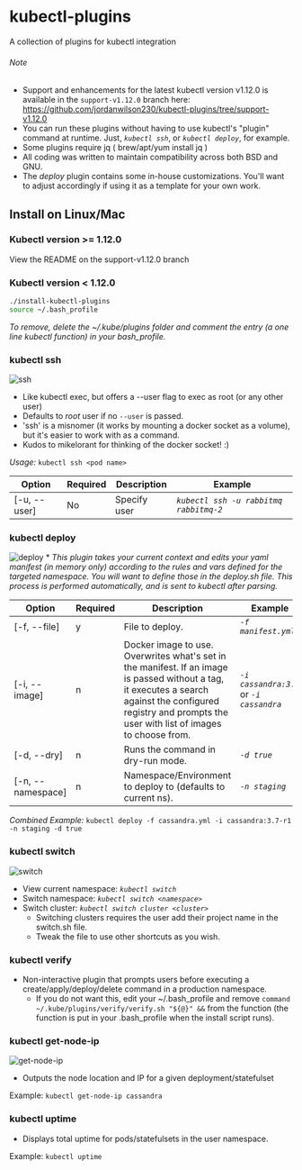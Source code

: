
# kubectl-plugins
A collection of plugins for kubectl integration

###### Note
- Support and enhancements for the latest kubectl version v1.12.0 is available in the ```support-v1.12.0``` branch here: https://github.com/jordanwilson230/kubectl-plugins/tree/support-v1.12.0
- You can run these plugins without having to use kubectl's "plugin" command at runtime. Just, *`kubectl ssh`*, or *`kubectl deploy`*, for example.
- Some plugins require jq ( brew/apt/yum install jq )
- All coding was written to maintain compatibility across both BSD and GNU.
- The *deploy* plugin contains some in-house customizations. You'll want to adjust accordingly if using it as a template for your own work.

## Install on Linux/Mac
### Kubectl version >= 1.12.0
View the README on the support-v1.12.0 branch

### Kubectl version < 1.12.0
```bash
./install-kubectl-plugins
source ~/.bash_profile
```
*To remove, delete the ~/.kube/plugins folder and comment the entry (a one line kubectl function) in your bash_profile.*



 ### kubectl ssh
![ssh](https://user-images.githubusercontent.com/22456127/37712530-90db197e-2cea-11e8-8e3a-ae871ce481aa.gif)
- Like kubectl exec, but offers a --user flag to exec as root (or any other user)
- Defaults to *root* user if no `--user` is passed.
- 'ssh' is a misnomer (it works by mounting a docker socket as a volume), but it's easier to work with as a command.
- Kudos to mikelorant for thinking of the docker socket! :)

*Usage:* `kubectl ssh <pod name>`

Option | Required | Description | Example
------------- | ------------- | ------------- | -------------
[-u, --user] | No | Specify user | *`kubectl ssh -u rabbitmq rabbitmq-2`*


### kubectl deploy
![deploy](https://user-images.githubusercontent.com/22456127/36905632-d3f22eca-1e01-11e8-8d65-33dd556c8544.gif)
\* *This plugin takes your current context and edits your yaml manifest (in memory only) according to the rules and vars defined for the targeted namespace. You will want to define those in the deploy.sh file. This process is performed automatically, and is sent to kubectl after parsing.*

Option | Required | Description | Example
------------- | ------------- | ------------- | -------------
[-f, --file] | y | File to deploy. | *`-f manifest.yml`*
[-i, --image] | n | Docker image to use. Overwrites what's set in the manifest. If an image is passed without a tag, it executes a search against the configured registry and prompts the user with list of images to choose from. | *`-i cassandra:3.7`* or *`-i cassandra`*
[-d, --dry] | n | Runs the command in dry-run mode. | *`-d true`*
[-n, --namespace] | n | Namespace/Environment to deploy to (defaults to current ns). | *`-n staging`*

*Combined Example:* `kubectl deploy -f cassandra.yml -i cassandra:3.7-r1 -n staging -d true`


 ### kubectl switch
![switch](https://user-images.githubusercontent.com/22456127/43997826-a0ad479c-9db4-11e8-8a62-32a083df2cac.gif)

- View current namespace: *`kubectl switch`*
- Switch namespace: *`kubectl switch <namespace>`*
- Switch cluster: *`kubectl switch cluster <cluster>`*
  - Switching clusters requires the user add their project name in the switch.sh file.
  - Tweak the file to use other shortcuts as you wish.


### kubectl verify
- Non-interactive plugin that prompts users before executing a create/apply/deploy/delete command in a production namespace.
  - If you do not want this, edit your ~/.bash_profile and remove ```command ~/.kube/plugins/verify/verify.sh "${@}" &&``` from the function (the function is put in your .bash_profile when the install script runs).


### kubectl get-node-ip
![get-node-ip](https://user-images.githubusercontent.com/22456127/36905626-d2652a9e-1e01-11e8-87a8-9942fd5b2307.gif)
- Outputs the node location and IP for a given deployment/statefulset

Example: `kubectl get-node-ip cassandra`

### kubectl uptime
- Displays total uptime for pods/statefulsets in the user namespace.

Example: `kubectl uptime`
